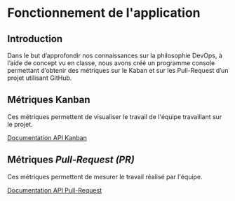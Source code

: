 # Fonctionnement de l'application 

## Introduction
Dans le but d’approfondir nos connaissances sur la philosophie DevOps, à l’aide de concept vu en classe, nous avons créé un programme console permettant d’obtenir des métriques sur le Kaban et sur les Pull-Request d’un projet utilisant GitHub.


## Métriques Kanban
Ces métriques permettent de visualiser le travail de l'équipe travaillant sur le projet.

[Documentation API Kanban](./metriques/kandan.md)


## Métriques *Pull-Request (PR)*
Ces métriques permettent de mesurer le travail réalisé par l'équipe.

[Documentation API Pull-Request](./metriques/pull.md)


